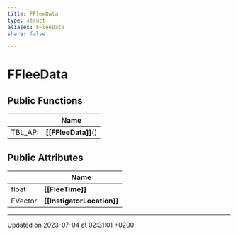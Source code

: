 ```yaml
---
title: FFleeData
type: struct
aliases: FFleeData
share: false

---
```


# FFleeData





## Public Functions

|                | Name           |
| -------------- | -------------- |
| TBL_API | **[[FFleeData]]**() |

## Public Attributes

|                | Name           |
| -------------- | -------------- |
| float | **[[FleeTime]]**  |
| FVector | **[[InstigatorLocation]]**  |

-------------------------------

Updated on 2023-07-04 at 02:31:01 +0200